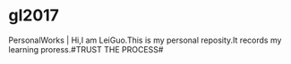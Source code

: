 # gl2017
PersonalWorks
| Hi,I am LeiGuo.This is my personal reposity.It records my learning proress.#TRUST THE PROCESS#
